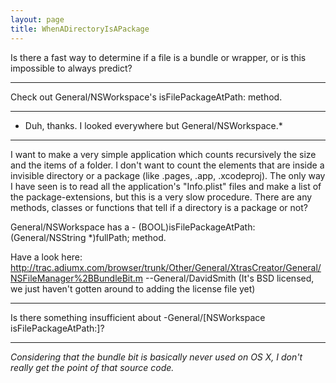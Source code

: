 ```yaml
---
layout: page
title: WhenADirectoryIsAPackage
---
```


Is there a fast way to determine if a file is a bundle or wrapper, or is this impossible to always predict?

----

Check out General/NSWorkspace's isFilePackageAtPath: method.

----

* Duh, thanks. I looked everywhere but General/NSWorkspace.*

----

I want to make a very simple application which counts recursively the size and the items of a folder. I don't want to count the elements that are inside a invisible directory or a package (like .pages, .app, .xcodeproj). The only way I have seen is to read all the application's "Info.plist" files and make a list of the package-extensions, but this is a very slow procedure. There are any methods, classes or functions that tell if a directory is a package or not?

General/NSWorkspace has a     - (BOOL)isFilePackageAtPath:(General/NSString *)fullPath; method.

Have a look here: http://trac.adiumx.com/browser/trunk/Other/General/XtrasCreator/General/NSFileManager%2BBundleBit.m  --General/DavidSmith  (It's BSD licensed, we just haven't gotten around to adding the license file yet)

----

Is there something insufficient about     -General/[NSWorkspace isFilePackageAtPath:]?

----

*Considering that the bundle bit is basically never used on OS X, I don't really get the point of that source code.*

